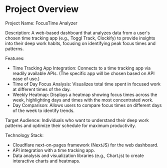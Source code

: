 # Project Overview

Project Name: FocusTime Analyzer

Description: A web-based dashboard that analyzes data from a user's chosen time tracking app (e.g., Toggl Track, Clockify) to provide insights into their deep work habits, focusing on identifying peak focus times and patterns.

Features:

*   Time Tracking App Integration: Connects to a time tracking app via readily available APIs. (The specific app will be chosen based on API ease of use.)
*   Time of Day Focus Analysis: Visualizes total time spent in focused work at different times of the day.
*   Weekly Heatmap: Displays a heatmap showing focus times across the week, highlighting days and times with the most concentrated work.
*   Day Comparison: Allows users to compare focus times on different days of the week to identify trends.

Target Audience: Individuals who want to understand their deep work patterns and optimize their schedule for maximum productivity.

Technology Stack:

*   Cloudflare next-on-pages framework (NextJS) for the web dashboard.
*   API integration with a time tracking app.
*   Data analysis and visualization libraries (e.g., Chart.js) to create interactive charts and heatmaps.